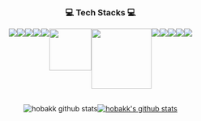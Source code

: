 <div align=center>
    <h3>💻 Tech Stacks 💻</h3>
    <div style="display: flex; justify-content: center;">
        <img src="https://img.shields.io/badge/Spring-6DB33F?style=for-the-badge&logo=Spring&logoColor=black">
        <img src="https://img.shields.io/badge/SpringSecurity-6DB33F?style=for-the-badge&logo=SpringSecurity&logoColor=black">
        <img src="https://img.shields.io/badge/Redis-DC382D?style=for-the-badge&logo=Redis&logoColor=black">
        <img src="https://img.shields.io/badge/MySql-4479A1?style=for-the-badge&logo=MySql&logoColor=black">
        <img src="https://img.shields.io/badge/Oracle-F80000?style=for-the-badge&logo=Oracle&logoColor=black">
    </br>
        <img width="83cm" src="https://img.shields.io/badge/React-61DAFB?style=flat-square&logo=React&logoColor=white"/>
        <img width="119cm" src="https://img.shields.io/badge/JavaScript-F7DF1E?style=flat-square&logo=JavaScript&logoColor=white"/>
        <img src="https://img.shields.io/badge/TypeScript-3178C6?style=for-the-badge&logo=TypeScript&logoColor=white">
        <img src="https://img.shields.io/badge/HTML5-E34F26?style=for-the-badge&logo=HTML5&logoColor=black">
        <img src="https://img.shields.io/badge/CSS3-1572B6?style=for-the-badge&logo=CSS3&logoColor=black">
        <img src="https://img.shields.io/badge/Redux-764ABC?style=for-the-badge&logo=Redux&logoColor=black">
        <img src="https://img.shields.io/badge/StyledComponents-DB7093?style=for-the-badge&logo=StyledComponents&logoColor=black">
        </br>
    </div></br>


![hobakk github stats](https://github-readme-stats.vercel.app/api?username=hobakk&show_icons=true)[![hobakk's github stats](https://github-readme-stats.vercel.app/api/top-langs/?username=hobakk&show_icons=true&hide_border=true&title_color=004386&icon_color=004386&layout=compact)](https://github.com/hobakk)
</div>
